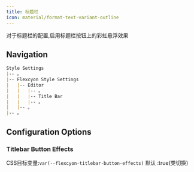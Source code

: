 ```yaml
---
title: 标题栏
icon: material/format-text-variant-outline
---
```


对于标题栏的配置,启用标题栏按钮上的彩虹悬浮效果

## Navigation

```md
Style Settings
|-- 。
|-- Flexcyon Style Settings
|   |-- Editor
|   |   |-- 。
|   |   |-- Title Bar
|   |   |-- 。
|   |-- 。
|-- 。
```

## Configuration Options

### Titlebar Button Effects

CSS目标变量:`var(--flexcyon-titlebar-button-effects)`
默认 :true(类切换)
